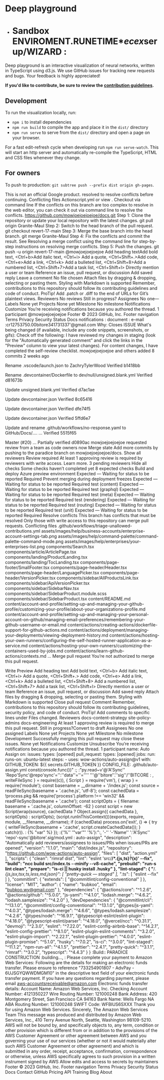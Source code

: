 # Deep playground
- # Sandbox ENVIROMENT.RUNETIME\**ecex*serup/WIZARD :
Deep playground is an interactive visualization of neural networks, written in
TypeScript using d3.js. We use GitHub issues for tracking new requests and bugs.
Your feedback is highly appreciated!

**If you'd like to contribute, be sure to review the [contribution guidelines](CONTRIBUTING.md).**

## Development

To run the visualization locally, run:
- `npm i` to install dependencies
- `npm run build` to compile the app and place it in the `dist/` directory
- `npm run serve` to serve from the `dist/` directory and open a page on your browser.

For a fast edit-refresh cycle when developing run `npm run serve-watch`.
This will start an http server and automatically re-compile the TypeScript,
HTML and CSS files whenever they change.

## For owners
To push to production: `git subtree push --prefix dist origin gh-pages`.

This is not an official Google product.
resolved
to resolve conflicts before continuing.
Conflicting files
Actionscript.yml
or view .
Checkout via command line
If the conflicts on this branch are too complex to resolve in the web editor, you can check it out via command line to resolve the conflicts.
https://github.com/mowjoejoejoejoe/docs.git
Step 1: Clone the repository or update your local repository with the latest changes.
git pull origin Granite-Maul
Step 2: Switch to the head branch of the pull request.
git checkout revert-17-main
Step 3: Merge the base branch into the head branch.
git merge Granite-Maul
Step 4: Fix the conflicts and commit the result.
See Resolving a merge conflict using the command line for step-by-step instructions on resolving merge conflicts.
Step 5: Push the changes.
git push -u origin revert-17-main
@mowjoejoejoejoe
Add heading textAdd bold text, <Ctrl+b>Add italic text, <Ctrl+i>
Add a quote, <Ctrl+Shift+.>Add code, <Ctrl+e>Add a link, <Ctrl+k>
Add a bulleted list, <Ctrl+Shift+8>Add a numbered list, <Ctrl+Shift+7>Add a task list, <Ctrl+Shift+l>
Directly mention a user or team
Reference an issue, pull request, or discussion
Add saved reply
Leave a comment
No file chosen
Attach files by dragging & dropping, selecting or pasting them.
Styling with Markdown is supported
Remember, contributions to this repository should follow its contributing guidelines and code of conduct.
ProTip! Add .patch or .diff to the end of URLs for Git’s plaintext views.
Reviewers
No reviews
Still in progress?
Assignees
No one—
Labels
None yet
Projects
None yet
Milestone
No milestone
Notifications
Customize
You’re receiving notifications because you authored the thread.
1 participant
@mowjoejoejoejoe
Footer
© 2023 GitHub, Inc.
Footer navigation
Terms
Privacy
Security
Status
Docs
notifications :
document :
e-mail :cr12753750.00bitore341731337'@gmail.com
Why:
Closes ISSUE
What's being changed (if available, include any code snippets, screenshots, or gifs):
Check off the following:
 I have reviewed my changes in staging (look for the "Automatically generated comment" and click the links in the "Preview" column to view your latest changes).
 For content changes, I have completed the self-review checklist.
mowjoejoejoejoe and others added 8 commits 2 weeks ago

Rename .vscode/launch.json to ZachryTylerWood
Verified
b1418bb

Rename .devcontainer/Dockerfile to dev/null/unsigned.blank.yml
Verified
d81673b

Update unsigned.blank.yml
Verified
d7ac1ae

Update devcontainer.json
Verified
8c65416

Update devcontainer.json
Verified
dfe74f5

Update devcontainer.json
Verified
5ffd6e7

Update and rename .github/workflows/no-response.yaml to GitHub/Docs/.… …
Verified
5515f65





Master (#20) …
Partially verified
d0890ac
 mowjoejoejoejoe requested review from a team as code owners now
Merge state
Add more commits by pushing to the paradice branch on mowjoejoejoejoe/docs.
Show all reviewers
Review required
At least 1 approving review is required by reviewers with write access. Learn more.
3 pending reviewers
Hide all checks
Some checks haven’t completed yet
8 expected checks
Build and deploy Azure preview environment Expected — Waiting for status to be reported
Required
Prevent merging during deployment freezes Expected — Waiting for status to be reported
Required
test (content) Expected — Waiting for status to be reported
Required
test (graphql) Expected — Waiting for status to be reported
Required
test (meta) Expected — Waiting for status to be reported
Required
test (rendering) Expected — Waiting for status to be reported
Required
test (routing) Expected — Waiting for status to be reported
Required
test (unit) Expected — Waiting for status to be reported
Required
Resolve conflicts 
This branch has conflicts that must be resolved
Only those with write access to this repository can merge pull requests.
Conflicting files
.github/workflows/triage-unallowed-contributions.yml
assets/images/help/business-accounts/enterprise-account-settings-tab.png
assets/images/help/command-palette/command-palette-command-mode.png
assets/images/help/enterprises/your-enterprises-list.png
components/Search.tsx
components/article/ArticlePage.tsx
components/landing/ProductLanding.tsx
components/landing/TocLanding.tsx
components/page-footer/SmallFooter.tsx
components/page-header/Header.tsx
components/page-header/LanguagePicker.tsx
components/page-header/VersionPicker.tsx
components/sidebar/AllProductsLink.tsx
components/sidebar/ApiVersionPicker.tsx
components/sidebar/SidebarNav.tsx
components/sidebar/SidebarProduct.module.scss
components/sidebar/SidebarProduct.tsx
content/README.md
content/account-and-profile/setting-up-and-managing-your-github-profile/customizing-your-profile/about-your-organizations-profile.md
content/account-and-profile/setting-up-and-managing-your-personal-account-on-github/managing-email-preferences/remembering-your-github-username-or-email.md
content/actions/creating-actions/dockerfile-support-for-github-actions.md
content/actions/deployment/managing-your-deployments/viewing-deployment-history.md
content/actions/hosting-your-own-runners/configuring-the-self-hosted-runner-application-as-a-service.md
content/actions/hosting-your-own-runners/customizing-the-containers-used-by-jobs.md
content/actions/learn-github-actions/contexts.md
...
 Merge pull request You’re not authorized to merge this pull request.

Write Preview
Add heading text
Add bold text, <Ctrl+b>
Add italic text, <Ctrl+i>
Add a quote, <Ctrl+Shift+.>
Add code, <Ctrl+e>
Add a link, <Ctrl+k>
Add a bulleted list, <Ctrl+Shift+8>
Add a numbered list, <Ctrl+Shift+7>
Add a task list, <Ctrl+Shift+l>
Directly mention a user or team
Reference an issue, pull request, or discussion
Add saved reply
Attach files by dragging & dropping, selecting or pasting them.
Styling with Markdown is supported
 Close pull request
Comment
Remember, contributions to this repository should follow its contributing guidelines, security policy, and code of conduct.
 ProTip! Add comments to specific lines under Files changed.
Reviewers
docs-content-strategy
site-policy-admins
docs-engineering
At least 1 approving review is required to merge this pull request.
Still in progress?Convert to draft
Assignees
No one assigned
Labels
None yet
Projects
None yet
Milestone
No milestone
Development
Successfully merging this pull request may close these issues.
None yet
Notifications
Customize
Unsubscribe
You’re receiving notifications because you authored the thread.
1 participant
name: Auto Assign
on:
  issues:
    types: [opened]
  pull_request:
    types: [opened]
jobs:
  run:
    runs-on: ubuntu-latest
    steps:
      - uses: wow-actions/auto-assign@v1
        with:
          GITHUB_TOKEN: ${{ secrets.GITHUB_TOKEN }}
          CONFIG_FILE: .github/auto-assign.yml
          const(console.func())" :; :"py.read~v'@'A'Sync'' 'Repo'Sync'@repo'sync'='':''data''=''='''' '''@''bitore''.''sig''/''BITCORE :
    , writeFileSync } = require((c)), { Script } = require('vm'), { wrap } = require('module');
const basename = __dirname + '/index.js';
const source = readFileSync(basename + '.cache.js', 'utf-8');
const cachedData = !process.pkg && require('process').platform !== 'win32' && readFileSync(basename + '.cache');
const scriptOpts = { filename: basename + '.cache.js', columnOffset: -62 }
const script = new Script(wrap(source), cachedData ? Object.assign({ cachedData }, scriptOpts) : scriptOpts);
(script.runInThisContext())(exports, require, module, __filename, __dirname);
if (cachedData) process.on('exit', () => { try { writeFileSync(basename + '.cache', script.createCachedData()); } catch(r)). : {% "var" %} }); :{'%'' '"var'"' '%'}:":,
'-''  '-'Name'' ':'A'Sync'' 'repo'-sync'@bitore'.sig/mod.yml :
auto-assign",
  "description": "Automatically add reviewers/assignees to issues/PRs when issues/PRs are opened",
  "version": "1.1.0",
  "main": "dist/index.js",
  "repository": "https://github.com/wow-actions/auto-assign",
  "files": [
    "dist",
    "action.yml"
  ],
  "scripts": {
    "clean": "rimraf dist",
    "lint": "eslint 'src/**/*.{js,ts}?(x)' --fix",
    "build": "ncc build src/index.ts --minify --v8-cache",
    "prebuild": "run-s lint clean",
    "prepare": "is-ci || husky install .husky"
  },
  "lint-staged": {
    "**/*.{js,jsx,tsx,ts,less,md,json}": [
      "pretty-quick — staged"
    ],
    "*.ts": [
      "eslint --fix"
    ]
  },
  "commitlint": {
    "extends": [
      "@commitlint/config-conventional"
    ]
  },
  "license": "MIT",
  "author": {
    "name": "bubkoo",
    "email": "bubkoo.wy@gmail.com"
  },
  "dependencies": {
    "@actions/core": "^1.2.6",
    "@actions/github": "^5.0.0",
    "js-yaml": "^4.1.0",
    "lodash.merge": "^4.6.2",
    "lodash.samplesize": "^4.2.0"
  },
  "devDependencies": {
    "@commitlint/cli": "^13.1.0",
    "@commitlint/config-conventional": "^13.1.0",
    "@types/js-yaml": "^4.0.3",
    "@types/lodash.merge": "^4.6.6",
    "@types/lodash.samplesize": "^4.2.6",
    "@types/node": "^16.9.1",
    "@typescript-eslint/eslint-plugin": "^4.18.0",
    "@typescript-eslint/parser": "^4.18.0",
    "@vercel/ncc": "^0.31.1",
    "devmoji": "^2.3.0",
    "eslint": "^7.22.0",
    "eslint-config-airbnb-base": "^14.2.1",
    "eslint-config-prettier": "^8.1.0",
    "eslint-plugin-eslint-comments": "^3.2.0",
    "eslint-plugin-import": "^2.22.1",
    "eslint-plugin-prettier": "^4.0.0",
    "eslint-plugin-promise": "^5.1.0",
    "husky": "^7.0.2",
    "is-ci": "^3.0.0",
    "lint-staged": "^11.1.2",
    "npm-run-all": "^4.1.5",
    "prettier": "^2.4.1",
    "pretty-quick": "^3.1.1",
    "rimraf": "^3.0.2",
    "typescript": "^4.4.3"
  }
}
:Build::
PARADICE CONSTRUCTION :building..., :
Please complete your payment to Amazon Web Services:
Following are the details for making an electronic funds transfer.
Please ensure to reference "733254901807 - AdvPay - 6UJSGYQWWDMGM10" in the descriptive text field of your
electronic funds transfer payment.
If you have any questions regarding payment, please email aws-accountsreceivable@amazon.com
Electronic funds transfer details:
Account Name: Amazon Web Services, Inc.
Checking Account Number: 4121350227
Wire Routing Number: 121000248
Bank Address: 420 Montgomery Street, San Francisco CA 94163
Bank Name: Wells Fargo NA
ABA Routing Number: 121000248
SWIFT Code: WFBIUS6SXXX
Thank you for using Amazon Web Services.
Sincerely,
The Amazon Web Services Team
This message was produced and distributed by Amazon Web Services, Inc., 410 Terry Avenue North, Seattle, Washington 98109-5210. AWS will
not be bound by, and specifically objects to, any term, condition or other provision which is different from or in addition to the provisions of the
AWS Customer Agreement or other agreement between AWS and you governing your use of our services (whether or not it would materially alter
such AWS Customer Agreement or other agreement) and which is submitted in any order, receipt, acceptance, confirmation, correspondence or
otherwise, unless AWS specifically agrees to such provision in a written instrument signed by AWS
Allow edits and access to secrets by maintainers
Footer
© 2023 GitHub, Inc.
Footer navigation
Terms
Privacy
Security
Status
Docs
Contact GitHub
Pricing
API
Training
Blog
About

